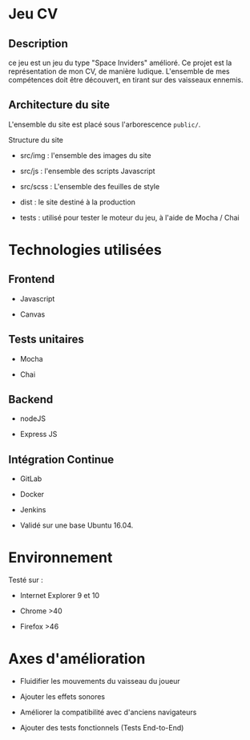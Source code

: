 # Jeu CV 

## Description
ce jeu est un jeu du type "Space Inviders" amélioré.
Ce projet est la représentation de mon CV, de manière ludique.
L'ensemble de mes compétences doit être découvert, en tirant sur des vaisseaux ennemis.

## Architecture du site
L'ensemble du site est placé sous l'arborescence `public/`.

Structure du site

- src/img : l'ensemble des images du site

- src/js : l'ensemble des scripts Javascript

- src/scss : L'ensemble des feuilles de style

- dist : le site destiné à la production

- tests : utilisé pour tester le moteur du jeu, à l'aide de  Mocha / Chai

# Technologies utilisées
## Frontend

- Javascript

- Canvas

## Tests unitaires
- Mocha 

- Chai

## Backend

- nodeJS

- Express JS

## Intégration Continue
- GitLab

- Docker 

- Jenkins 

- Validé sur une base Ubuntu 16.04.

# Environnement 
Testé sur :

- Internet Explorer 9 et 10

- Chrome >40

- Firefox >46

# Axes d'amélioration

- Fluidifier les mouvements du vaisseau du joueur

- Ajouter les effets sonores

- Améliorer la compatibilité avec d'anciens navigateurs

- Ajouter des tests fonctionnels (Tests End-to-End)


